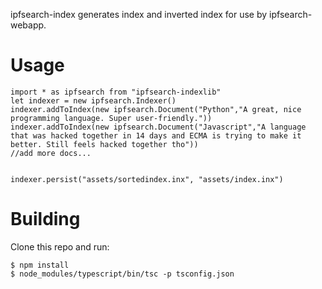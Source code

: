 ipfsearch-index generates index and inverted index for use by ipfsearch-webapp.

# Usage
```
import * as ipfsearch from "ipfsearch-indexlib"
let indexer = new ipfsearch.Indexer()
indexer.addToIndex(new ipfsearch.Document("Python","A great, nice programming language. Super user-friendly."))
indexer.addToIndex(new ipfsearch.Document("Javascript","A language that was hacked together in 14 days and ECMA is trying to make it better. Still feels hacked together tho"))
//add more docs...


indexer.persist("assets/sortedindex.inx", "assets/index.inx")
```

# Building

Clone this repo and run:

```
$ npm install
$ node_modules/typescript/bin/tsc -p tsconfig.json
```